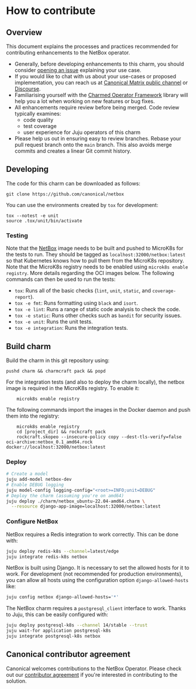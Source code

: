 # How to contribute

## Overview

This document explains the processes and practices recommended for contributing
enhancements to the NetBox operator.

- Generally, before developing enhancements to this charm, you should consider
[opening an issue](https://github.com/canonical/netbox/issues)
explaining your use case.
- If you would like to chat with us about your use-cases or proposed
implementation, you can reach us at [Canonical Matrix public channel](https://matrix.to/#/#charmhub-charmdev:ubuntu.com)
or [Discourse](https://discourse.charmhub.io/).
- Familiarising yourself with the [Charmed Operator Framework](https://juju.is/docs/sdk)
library will help you a lot when working on new features or bug fixes.
- All enhancements require review before being merged. Code review typically
examines:
  - code quality
  - test coverage
  - user experience for Juju operators of this charm
- Please help us out in ensuring easy to review branches. Rebase your pull
request branch onto the `main` branch. This also avoids merge commits and
creates a linear Git commit history.

## Developing

The code for this charm can be downloaded as follows:

```
git clone https://github.com/canonical/netbox
```

You can use the environments created by `tox` for development:

```shell
tox --notest -e unit
source .tox/unit/bin/activate
```

### Testing

Note that the [NetBox](../rockcraft.yaml) image needs to be built and pushed to MicroK8s
for the tests to run. They should be tagged as `localhost:32000/netbox:latest` so that
Kubernetes knows how to pull them from the MicroK8s repository. Note that the MicroK8s 
registry needs to be enabled using `microk8s enable registry`. More details regarding 
the OCI images below. The following commands can then be used to run the tests:

* `tox`: Runs all of the basic checks (`lint`, `unit`, `static`, and `coverage-report`).
* `tox -e fmt`: Runs formatting using `black` and `isort`.
* `tox -e lint`: Runs a range of static code analysis to check the code.
* `tox -e static`: Runs other checks such as `bandit` for security issues.
* `tox -e unit`: Runs the unit tests.
* `tox -e integration`: Runs the integration tests.

## Build charm

Build the charm in this git repository using:

```shell
pushd charm && charmcraft pack && popd
```
For the integration tests (and also to deploy the charm locally), the netbox
image is required in the MicroK8s registry. To enable it:

```shell
    microk8s enable registry
```

The following commands import the images in the Docker daemon and push them into
the registry:

```shell
    microk8s enable registry
    cd [project_dir] && rockcraft pack
    rockcraft.skopeo --insecure-policy copy --dest-tls-verify=false oci-archive:netbox_0.1_amd64.rock docker://localhost:32000/netbox:latest
```

### Deploy

```bash
# Create a model
juju add-model netbox-dev
# Enable DEBUG logging
juju model-config logging-config="<root>=INFO;unit=DEBUG"
# Deploy the charm (assuming you're on amd64)
juju deploy ./charm/netbox_ubuntu-22.04-amd64.charm \
  --resource django-app-image=localhost:32000/netbox:latest
```

### Configure NetBox

NetBox requires a Redis integration to work correctly. This can be
done with:

```bash
juju deploy redis-k8s --channel=latest/edge
juju integrate redis-k8s netbox
```

NetBox is built using Django. It is necessary to set the
allowed hosts for it to work. For development (not recommended
for production environments), you can allow all hosts using
the configuration option `django-allowed-hosts` like:

```bash
juju config netbox django-allowed-hosts='*'
```

The NetBox charm requires a `postgresql_client` interface to work.
Thanks to Juju, this can be easily configured with:
```bash
juju deploy postgresql-k8s --channel 14/stable --trust
juju wait-for application postgresql-k8s
juju integrate postgresql-k8s netbox
```

## Canonical contributor agreement

Canonical welcomes contributions to the NetBox Operator. Please check out our [contributor agreement](https://ubuntu.com/legal/contributors) if you're interested in contributing to the solution.
